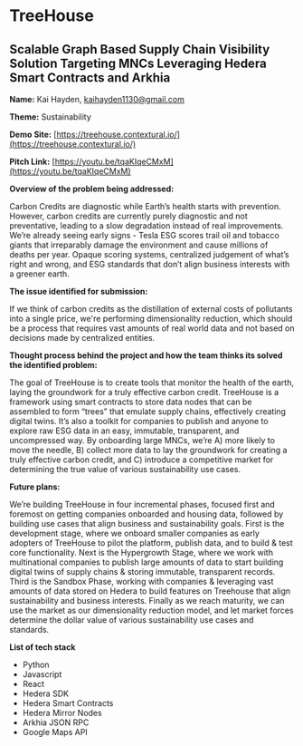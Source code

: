 # TreeHouse
 
## Scalable Graph Based Supply Chain Visibility Solution Targeting MNCs Leveraging Hedera Smart Contracts and Arkhia

**Name:** Kai Hayden, kaihayden1130@gmail.com

**Theme:** Sustainability

**Demo Site:** [https://treehouse.contextural.io/](https://treehouse.contextural.io/)

**Pitch Link:** [https://youtu.be/tqaKIqeCMxM](https://youtu.be/tqaKIqeCMxM)

**Overview of the problem being addressed:**

Carbon Credits are diagnostic while Earth’s health starts with prevention. However, carbon credits are currently purely diagnostic and not preventative, leading to a slow degradation instead of real improvements. We’re already seeing early signs - Tesla ESG scores trail oil and tobacco giants that irreparably damage the environment and cause millions of deaths per year. Opaque scoring systems, centralized judgement of what’s right and wrong, and ESG standards that don’t align business interests with a greener earth.

**The issue identified for submission:**

If we think of carbon credits as the distillation of external costs of pollutants into a single price, we're performing dimensionality reduction, which should be a process that requires vast amounts of real world data and not based on decisions made by centralized entities.

**Thought process behind the project and how the team thinks its solved the identified problem:**

The goal of TreeHouse is to create tools that monitor the health of the earth, laying the groundwork for a truly effective carbon credit. TreeHouse is a framework using smart contracts to store data nodes that can be assembled to form “trees” that emulate supply chains, effectively creating digital twins. It’s also a toolkit for companies to publish and anyone to explore raw ESG data in an easy, immutable, transparent, and uncompressed way. By onboarding large MNCs, we’re A) more likely to move the needle, B) collect more data to lay the groundwork for creating a truly effective carbon credit, and C) introduce a competitive market for determining the true value of various sustainability use cases.

**Future plans:**

We’re building TreeHouse in four incremental phases, focused first and foremost on getting companies onboarded and housing data, followed by building use cases that align business and sustainability goals. First is the development stage, where we onboard smaller companies as early adopters of TreeHouse to pilot the platform, publish data, and to build & test core functionality. Next is the Hypergrowth Stage, where we work with multinational companies to publish large amounts of data to start building digital twins of supply chains & storing immutable, transparent records. Third is the Sandbox Phase, working with companies & leveraging vast amounts of data stored on Hedera to build features on Treehouse that align sustainability and business interests. Finally as we reach maturity, we can use the market as our dimensionality reduction model, and let market forces determine the dollar value of various sustainability use cases and standards.

**List of tech stack**
 - Python
 - Javascript
 - React
 - Hedera SDK
 - Hedera Smart Contracts
 - Hedera Mirror Nodes
 - Arkhia JSON RPC
 - Google Maps API

